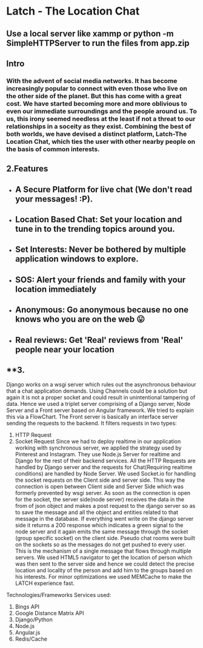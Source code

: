 # **Latch - The Location Chat**


## Use a local server like xammp or python -m SimpleHTTPServer to run the files from app.zip

##  **Intro**
### With the advent of social media networks. It has become increasingly popular to connect with even those who live on the other side of the planet. But this has come with a great cost. We have started becoming more and more oblivious to even our immediate surroundings and the people around us. To us, this irony seemed needless at the least if not a threat to our relationships in a soceity as they exist. Combining the best of both worlds, we have devised a distinct platform, **Latch-The Location Chat**, which ties the user with other nearby people on the basis of common interests. 

## **2.Features**
* ## A Secure Platform for live chat (We don't read your messages! :P).  
* ## Location Based Chat: Set your location and tune in to the trending topics around you.
* ## Set Interests: Never be bothered by multiple application windows to explore.
* ## SOS: Alert your friends and family with your location immediately
* ## Anonymous: Go anonymous because no one knows who you are on the web 😛
* ## Real reviews: Get **'Real'** reviews from **'Real'** people near your location 

## **3.

Django works on a wsgi server which rules out the asynchronous behaviour that a chat application demands. Using Channels could be a solution but again it is not a proper socket and could result in unintentional tampering of data. Hence we used a triplet server comprising of a Django server, Node Server and a Front server based on Angular framework. We tried to explain this via a FlowChart. The Front server is basically an interface server sending the requests to the backend. It filters requests in two types:
1. HTTP Request
2. Socket Request
Since we had to deploy realtime in our application working with synchronous server, we applied the strategy used by Pinterest and Instagram. They use Node.js Server for realtime and Django for the rest of their backend services.
All the HTTP Requests are handled by Django server and the requests for Chat(Requiring realtime conditions) are handled by Node Server. We used Socket.io for handling the socket requests on the Client side and server side. 
This way the connection is open between Client side and Server Side which was formerly prevented by wsgi server. 
As soon as the connection is open for the socket, the server side(node server) receives the data in the from of json object and makes a post request to the django server so as to save the message and all the object and entities related to that message in the database. If everything went write on the django server side it returns a 200 response which indicates a green signal to the node server and it again emits the same message through the socket (group specific socket) on the client side. Pseudo chat rooms were built on the sockets so as the messages do not get pushed to every user. This is the mechanism of a single message that flows through multiple servers.
We used HTML5 navigator to get the location of person which was then sent to the server side and hence we could detect the precise location and locality of the person and add him to the groups based on his interests. 
For minor optimizations we used MEMCache to make the LATCH experience fast.

Technologies/Frameworks Services used:
1. Bings API
2. Google Distance Matrix API
3. Django/Python
4. Node.js
5. Angular.js
6. Redis/Cache


 